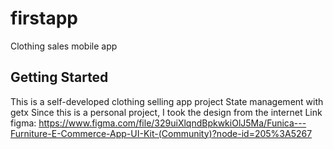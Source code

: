 # firstapp

Clothing sales mobile app

## Getting Started
This is a self-developed clothing selling app project
State management with getx
Since this is a personal project, I took the design from the internet
Link figma: https://www.figma.com/file/329uiXlqndBpkwkiOlJ5Ma/Funica---Furniture-E-Commerce-App-UI-Kit-(Community)?node-id=205%3A5267
